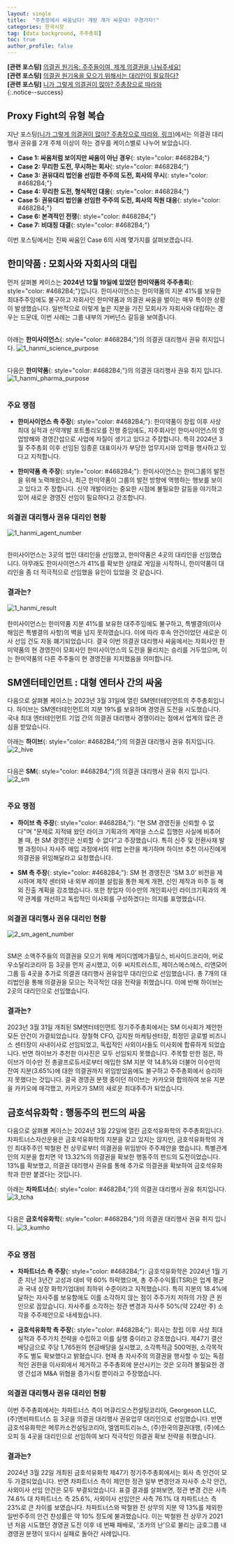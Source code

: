 ```yaml
---
layout: single
title:  "주총장에서 싸움났다! 걔랑 걔가 싸운대! 구경가자!"
categories: 한국시장
tag: [data background, 주주총회]
toc: true
author_profile: false
---
```

<head>
  <style>
    table.dataframe {
      white-space: nowrap;     /* 기본적으로 줄바꿈 방지 */
      width: auto;             /* 컨텐츠에 맞게 너비 자동 조정 */
      min-width: 100%;         /* 최소 너비는 컨테이너 크기 */
      max-width: 400%;         /* 최대 너비 제한 400% */
      max-height: 300px;       /* 최대 높이 */
      display: block;          /* 블록 요소로 표시 */
      overflow-x: auto;        /* 가로 스크롤 */
      overflow-y: auto;        /* 세로 스크롤 */
      font-family: Arial, sans-serif;
      font-size: 0.9rem;
      line-height: 20px;
      text-align: center;
      border: 0px !important;
      margin-bottom: 10px;     /* 하단 여백 */
    }

    /* 모든 셀에 대한 기본 스타일 */
    table.dataframe td, 
    table.dataframe th {
      max-width: 400px;        /* 셀 최대 너비 제한 */
      overflow: hidden;        /* 셀 내용 넘침 처리 */
      text-overflow: ellipsis; /* 넘친 텍스트는 말줄임표로 표시 */
      white-space: nowrap;     /* 기본적으로 줄바꿈 방지 */
      box-sizing: border-box;  /* 패딩과 테두리를 너비에 포함 */
    }

    /* 테이블 헤더 스타일 */
    table.dataframe th {
      text-align: center;
      font-weight: bold;
      padding: 8px;
      position: sticky;        /* 헤더 고정 */
      top: 0;                  /* 헤더 고정 위치 */
      background: #e6f2ff;     /* 파스텔 블루 배경색 */
      z-index: 2;              /* 헤더가 컨텐츠 위에 표시되도록 */
      border-bottom: 1px solid #c6d9f1; /* 헤더 하단 경계선 */
      white-space: nowrap !important; /* 헤더는 항상 줄바꿈 없음 */
    }

    /* 헤더 호버 스타일 */
    table.dataframe th:hover {
      background-color: #d0e4ff; /* 호버 시 약간 더 진한 파스텔 블루 */
      white-space: nowrap !important; /* 호버 시에도 줄바꿈 없음 */
      overflow: visible;
      position: relative;
      z-index: 3;
    }

    /* 데이터 셀 스타일 */
    table.dataframe td {
      text-align: center;
      padding: 8px;
      position: relative; /* 호버 효과를 위한 위치 설정 */
    }

    /* 데이터 셀 호버 스타일 - JavaScript로 긴 내용 감지 및 클래스 추가 */
    table.dataframe td.long-content:hover {
      white-space: normal; /* 긴 내용이 있는 셀만 호버 시 줄바꿈 허용 */
      overflow: visible;
      z-index: 1;
      background-color: white; /* 내용이 다른 셀을 가릴 때 배경색 */
      box-shadow: 0 0 5px rgba(0,0,0,0.1); /* 약간의 그림자 효과 */
    }

    /* 일반 셀 호버 스타일 */
    table.dataframe td:not(.long-content):hover {
      white-space: nowrap !important; /* 짧은 내용이 있는 셀은 호버 시에도 줄바꿈 없음 */
    }

    /* 짝수 행 배경색 */
    table.dataframe tr:nth-child(even) {
      background-color: #f8fbff;
    }

    /* 모든 행에 호버 효과 적용 - 우선순위를 높게 설정 */
    table.dataframe tr:hover {
      background-color: #b8d1f3 !important; /* !important로 짝수행 스타일보다 우선 적용 */
    }

    /* 정렬 가능한 헤더에 대한 스타일 추가 */
    table.dataframe th.sortable {
      cursor: pointer;
      position: relative;
      padding-right: 18px; /* 화살표 공간 확보 */
    }
    
    table.dataframe th.sortable::after {
      content: "↕";
      position: absolute;
      right: 5px;
      top: 50%;
      transform: translateY(-50%);
      opacity: 0.5;
    }
    
    table.dataframe th.sortable.asc::after {
      content: "↑";
      opacity: 1;
    }
    
    table.dataframe th.sortable.desc::after {
      content: "↓";
      opacity: 1;
    }

    .output_prompt {
      overflow: auto;
      font-size: 0.9rem;
      line-height: 1.45;
      border-radius: 0.3rem;
      -webkit-overflow-scrolling: touch;
      padding: 0.8rem;
      margin-top: 0;
      margin-bottom: 15px;
      font: 1rem Consolas, "Liberation Mono", Menlo, Courier, monospace;
      color: $code-text-color;
      border: solid 1px $border-color;
      border-radius: 0.3rem;
      word-break: normal;
      white-space: pre;
    }

    .dataframe tbody tr th:only-of-type {
        vertical-align: middle;
    }

    .dataframe tbody tr th {
        vertical-align: top;
    }

    .dataframe thead th {
        text-align: center !important;
        padding: 8px;
    }

    .page__content p {
        margin: 0 0 10px !important;
    }


    .page__content p > strong {
      font-size: 1.0rem !important;
    }

    .notice--success {
    font-size: 1.2rem !important; 
    }

    .notice--info {
    font-size: 1.2rem !important; 
    }

    .notice--warning {
    font-size: 1.0rem !important;
    }
  </style>
  
  <!-- 테이블 정렬을 위한 JavaScript 추가 -->
  <script>
    document.addEventListener('DOMContentLoaded', function() {
      // 모든 dataframe 테이블의 헤더에 정렬 기능 추가
      const tables = document.querySelectorAll('table.dataframe');
      
      tables.forEach(function(table) {
        const headers = table.querySelectorAll('thead th');
        
        // 긴 내용이 있는 셀 감지하여 클래스 추가
        const dataCells = table.querySelectorAll('tbody td');
        dataCells.forEach(function(cell) {
          // 셀의 실제 내용 길이와 표시 너비 비교
          const cellContent = cell.textContent;
          
          // 임시 요소를 만들어 내용 너비 측정
          const tempSpan = document.createElement('span');
          tempSpan.style.visibility = 'hidden';
          tempSpan.style.position = 'absolute';
          tempSpan.style.whiteSpace = 'nowrap';
          tempSpan.style.font = window.getComputedStyle(cell).font;
          tempSpan.textContent = cellContent;
          document.body.appendChild(tempSpan);
          
          // 내용 너비가 셀 최대 너비(400px)를 초과하면 long-content 클래스 추가
          const contentWidth = tempSpan.getBoundingClientRect().width;
          if (contentWidth > 380) { // 약간의 여유 제공 (400px - 패딩)
            cell.classList.add('long-content');
          }
          
          // 임시 요소 제거
          document.body.removeChild(tempSpan);
        });
        
        headers.forEach(function(header, index) {
          // 헤더에 정렬 가능 클래스 추가
          header.classList.add('sortable');
          
          // 헤더 클릭 이벤트 리스너 추가
          header.addEventListener('click', function() {
            const isAsc = this.classList.contains('asc');
            const direction = isAsc ? 'desc' : 'asc';
            
            // 모든 헤더에서 정렬 클래스 제거
            headers.forEach(h => {
              h.classList.remove('asc', 'desc');
            });
            
            // 클릭된 헤더에 정렬 방향 클래스 추가
            this.classList.add(direction);
            
            // 테이블 정렬 실행
            sortTable(table, index, direction);
          });
        });
      });
      
      // 테이블 정렬 함수
      function sortTable(table, colIndex, direction) {
        const tbody = table.querySelector('tbody');
        if (!tbody) return; // tbody가 없으면 중단
        
        const rows = Array.from(tbody.querySelectorAll('tr'));
        
        // 행 정렬
        rows.sort(function(rowA, rowB) {
          // 현재 열의 셀 가져오기
          const cellsA = rowA.querySelectorAll('td, th');
          const cellsB = rowB.querySelectorAll('td, th');
          
          // index 범위 확인
          if (colIndex >= cellsA.length || colIndex >= cellsB.length) return 0;
          
          const cellA = cellsA[colIndex].textContent.trim();
          const cellB = cellsB[colIndex].textContent.trim();
          
          // 날짜 형식 확인 (YYYY-MM-DD 또는 YYYY/MM/DD)
          const dateRegex = /^(\d{4}[-\/]\d{2}[-\/]\d{2}|\d{2}[-\/]\d{2}[-\/]\d{4})$/;
          if (dateRegex.test(cellA) && dateRegex.test(cellB)) {
            const dateA = new Date(cellA);
            const dateB = new Date(cellB);
            return direction === 'asc' ? dateA - dateB : dateB - dateA;
          }
          
          // 숫자인 경우 숫자 정렬
          if (!isNaN(parseFloat(cellA)) && !isNaN(parseFloat(cellB))) {
            return direction === 'asc' 
              ? parseFloat(cellA) - parseFloat(cellB)
              : parseFloat(cellB) - parseFloat(cellA);
          }
          
          // 일반 문자열 정렬
          return direction === 'asc'
            ? cellA.localeCompare(cellB)
            : cellB.localeCompare(cellA);
        });
        
        // 정렬된 행을 테이블에 다시 추가
        rows.forEach(function(row) {
          tbody.appendChild(row);
        });
        
        // 정렬 후 다시 길이 검사 (필요한 경우)
        const dataCells = table.querySelectorAll('tbody td');
        dataCells.forEach(function(cell) {
          if (!cell.classList.contains('long-content')) return;
          
          // 셀 내용이 여전히 길면 long-content 클래스 유지, 아니면 제거
          const cellContent = cell.textContent;
          const tempSpan = document.createElement('span');
          tempSpan.style.visibility = 'hidden';
          tempSpan.style.position = 'absolute';
          tempSpan.style.whiteSpace = 'nowrap';
          tempSpan.style.font = window.getComputedStyle(cell).font;
          tempSpan.textContent = cellContent;
          document.body.appendChild(tempSpan);
          
          const contentWidth = tempSpan.getBoundingClientRect().width;
          if (contentWidth <= 380) {
            cell.classList.remove('long-content');
          }
          
          document.body.removeChild(tempSpan);
        });
      }
    });
  </script>
</head>

**[관련 포스팅]** [의결권 원기옥: 주주들이여, 제게 의결권을 나눠주세요!](https://beaten-by-the-market.github.io/%ED%95%9C%EA%B5%AD%EC%8B%9C%EC%9E%A5/proxy/)<br>
**[관련 포스팅]** [의결권 원기옥을 모으기 위해서는 대리인이 필요하다?](https://beaten-by-the-market.github.io/%ED%95%9C%EA%B5%AD%EC%8B%9C%EC%9E%A5/proxy_agents1/)<br>
**[관련 포스팅]** [니가 그렇게 의결권이 많아? 주총장으로 따라와](https://beaten-by-the-market.github.io/%ED%95%9C%EA%B5%AD%EC%8B%9C%EC%9E%A5/proxy_agents2/)<br>
{:.notice--success}


## Proxy Fight의 유형 복습
지난 포스팅[(니가 그렇게 의결권이 많아? 주총장으로 따라와, 링크)](https://beaten-by-the-market.github.io/%ED%95%9C%EA%B5%AD%EC%8B%9C%EC%9E%A5/proxy_agents2/)에서는 의결권 대리행사 권유를 2개 주체 이상이 하는 경우를 케이스별로 나누어 보았습니다. 

* **Case 1: 싸움처럼 보이지만 싸움이 아닌 경우**{: style="color: #4682B4;"}<br>
* **Case 2: 무리한 도전, 무시하는 회사**{: style="color: #4682B4;"}<br>
* **Case 3: 권유대리 법인을 선임한 주주의 도전, 회사의 무시**{: style="color: #4682B4;"}<br>
* **Case 4: 무리한 도전, 형식적인 대응**{: style="color: #4682B4;"}<br>
* **Case 5: 권유대리 법인을 선임한 주주의 도전, 회사의 직원 대응**{: style="color: #4682B4;"}<br>
* **Case 6: 본격적인 전쟁**{: style="color: #4682B4;"}<br>
* **Case 7: 비대칭 대결**{: style="color: #4682B4;"}<br>

이번 포스팅에서는 진짜 싸움인 Case 6의 사례 몇가지를 살펴보겠습니다.


## 한미약품 : 모회사와 자회사의 대립
먼저 살펴볼 케이스는 **2024년 12월 19일에 있었던 한미약품의 주주총회**{: style="color: #4682B4;"}입니다. 한미사이언스는 한미약품의 지분 41%를 보유한 최대주주임에도 불구하고 자회사인 한미약품과 의결권 싸움을 벌이는 매우 특이한 상황이 발생했습니다. 일반적으로 이렇게 높은 지분을 가진 모회사가 자회사와 대립하는 경우는 드문데, 이번 사례는 그룹 내부의 거버넌스 갈등을 보여줍니다.<br><br>

아래는 **한미사이언스**{: style="color: #4682B4;"}의 의결권 대리행사 권유 취지입니다.
![1_hanmi_science_purpose]({{site.url}}/assets/images/2025-05-21-proxy/1_hanmi_science_purpose.png)<br><br>

다음은 **한미약품**{: style="color: #4682B4;"}의 의결권 대리행사 권유 취지 입니다.
![1_hanmi_pharma_purpose]({{site.url}}/assets/images/2025-05-21-proxy/1_hanmi_pharma_purpose.png)<br><br>



### 주요 쟁점
* **한미사이언스 측 주장**{: style="color: #4682B4;"}: 한미약품이 창립 이후 사상 최대 실적과 신약개발 포트폴리오를 진행 중임에도, 지주회사인 한미사이언스의 영업방해와 경영간섭으로 사업에 차질이 생기고 있다고 주장합니다. 특히 2024년 3월 주주총회 이후 선임된 임종훈 대표이사가 부당한 업무지시와 압력을 행사하고 있다고 지적합니다.

* **한미약품 측 주장**{: style="color: #4682B4;"}: 한미사이언스는 한미그룹의 발전을 위해 노력해왔으나, 최근 한미약품이 그룹의 발전 방향에 역행하는 행보를 보이고 있다고 주 장합니다. 신약 개발이라는 중요한 시점에 불필요한 갈등을 야기하고 있어 새로운 경영진 선임이 필요하다고 강조합니다.


### 의결권 대리행사 권유 대리인 현황
![1_hanmi_agent_number]({{site.url}}/assets/images/2025-05-21-proxy/1_hanmi_agent_number.png)<br><br>

한미사이언스는 3곳의 법인 대리인을 선임했고, 한미약품은 4곳의 대리인을 선임했습니다. 아무래도 한미사이언스가 41%를 확보한 상태로 게임을 시작하니, 한미약품이 대리인을 좀 더 적극적으로 선임했을 유인이 있었을 것 같습니다.


### 결과는?
![1_hanmi_result]({{site.url}}/assets/images/2025-05-21-proxy/1_hanmi_result.png)<br><br>
한미사이언스는 한미약품 지분 41%를 보유한 대주주임에도 불구하고, 특별결의(이사 해임은 특별결의 사항)의 벽을 넘지 못하였습니다. 이에 따라 후속 안건이었던 새로운 이사 선임 건도 자동 폐기되었습니다. 결국 이번 의결권 대리행사 싸움에서는 자회사인 한미약품의 현 경영진이 모회사인 한미사이언스의 도전을 물리치는 승리를 거두었으며, 이는 한미약품의 다른 주주들이 현 경영진을 지지했음을 의미합니다.


## SM엔터테인먼트 : 대형 엔터사 간의 싸움
다음으로 살펴볼 케이스는 2023년 3월 31일에 열린 SM엔터테인먼트의 주주총회입니다. 하이브는 SM엔터테인먼트의 지분 19%를 보유하며 경영권 도전을 시도했습니다. 국내 최대 엔터테인먼트 기업 간의 의결권 대리행사 경쟁이라는 점에서 업계의 많은 관심을 받았습니다.

아래는 **하이브**{: style="color: #4682B4;"}의 의결권 대리행사 권유 취지입니다.
![2_hive]({{site.url}}/assets/images/2025-05-21-proxy/2_hive.png)<br><br>

다음은 **SM**{: style="color: #4682B4;"}의 의결권 대리행사 권유 취지 입니다.
![2_sm]({{site.url}}/assets/images/2025-05-21-proxy/2_sm.png)<br><br>


### 주요 쟁점
* **하이브 측 주장**{: style="color: #4682B4;"}: "현 SM 경영진을 신뢰할 수 없다"며 "문제로 지적돼 왔던 라이크 기획과의 계약을 스스로 집행한 사실에 비추어 볼 때, 현 SM 경영진은 신뢰할 수 없다"고 주장했습니다. 특히 신주 및 전환사채 발행 과정이나 자사주 매입 과정에서의 위법 논란을 제기하며 하이브 추천 이사진에게 의결권을 위임해달라고 요청했습니다.

* **SM 측 주장**{: style="color: #4682B4;"}: SM 현 경영진은 'SM 3.0' 비전을 제시하며 제작 센터와 내·외부 레이블 설립을 통한 체계 개편, 신인 제작과 미주 등 해외 진출 계획을 강조했습니다. 또한 창업자 이수만의 개인회사인 라이크기획과의 계약 관계를 개선하고 독립적인 이사회를 구성하겠다는 의지를 표명했습니다.

### 의결권 대리행사 권유 대리인 현황
![2_sm_agent_number]({{site.url}}/assets/images/2025-05-21-proxy/2_sm_agent_number.png)<br><br>

SM은 소액주주들의 의결권을 모으기 위해 케이디엠메가홀딩스, 비사이드코리아, 머로우소달리코리아 등 3곳을 먼저 공시했고, 이후 씨지트러스트, 제이스에스에스, 리앤모어그룹 등 4곳을 추가로 의결권 대리행사 권유업무 대리인으로 선임했습니다. 총 7개의 대리법인을 통해 의결권을 모으는 적극적인 대응 전략을 취했습니다. 이에 반해 하이브는 2곳의 대리인으로 선임했습니다.

### 결과는?
2023년 3월 31일 개최된 SM엔터테인먼트 정기주주총회에서는 SM 이사회가 제안한 모든 안건이 가결되었습니다. 장철혁 CFO, 김지원 마케팅센터장, 최정민 글로벌 비즈니스 센터장이 사내이사로 선임되었고, 독립적인 사외이사들도 이사회에 합류하게 되었습니다. 반면 하이브가 추천한 이사진은 모두 선임되지 못했습니다.
주목할 만한 점은, 하이브가 이수만 전 총괄프로듀서로부터 매입한 SM 지분 약 14.8%와 더불어 이수만의 잔여 지분(3.65%)에 대한 의결권까지 위임받았음에도 불구하고 주주총회에서 승리하지 못했다는 것입니다. 결국 경영권 분쟁 중이던 하이브는 카카오와 합의하여 보유 지분을 카카오에 매각했고, 카카오가 SM의 새로운 최대주주가 되었습니다.


## 금호석유화학 : 행동주의 펀드의 싸움
다음으로 살펴볼 케이스는 2024년 3월 22일에 열린 금호석유화학의 주주총회입니다. 차파트너스자산운용은 금호석유화학의 지분을 갖고 있지는 않지만,  금호석유화학의 개인 최대주주인 박철완 전 상무로부터 의결권을 위임받아 주주제안을 했습니다. 특별관계인의 지분을 합치면 약 13.32%의 의결권을 확보한 행동주의 펀드의 도전이었습니다. 13%를 확보했고, 의결권 대리행사 권유를 통해 추가로 의결권을 확보하여 금호석유화학과 한판 붙겠다는 것입니다.

아래는 **차파트너스**{: style="color: #4682B4;"}의 의결권 대리행사 권유 취지입니다.
![3_tcha]({{site.url}}/assets/images/2025-05-21-proxy/3_tcha.png)<br><br>

다음은 **금호석유화학**{: style="color: #4682B4;"}의 의결권 대리행사 권유 취지 입니다.
![3_kumho]({{site.url}}/assets/images/2025-05-21-proxy/3_kumho.png)<br><br>


### 주요 쟁점
* **차파트너스 측 주장**{: style="color: #4682B4;"}: 금호석유화학은 2024년 1월 기준 지난 3년간 고성과 대비 약 60% 하락했으며, 총 주주수익률(TSR)은 업계 평균과 국내 상장 화학기업대비 최하위 수준이라고 지적했습니다. 특히 지분의 18.4%에 달하는 자사주를 보유함에도 이를 소각하지 않는 점이 주주가치 저하의 가장 큰 원인으로 꼽았습니다. 자사주를 소각하는 정관 변경과 자사주 50%(약 224만 주) 소각을 주주제안으로 내세웠습니다.

* **금호석유화학 측 주장**{: style="color: #4682B4;"}: 회사는 창립 이후 사상 최대 실적과 주주가치 전략을 수립하고 이를 실행 중이라고 강조했습니다. 제47기 결산 배당금으로 주당 1,765원의 현금배당을 실시했고, 소각특적금 500억원, 소각목적주도 별도 확보했다고 밝혔습니다. 현재 총 자사주의 의결권을 행사할 수 있는 독점적인 권한을 이사회에서 제거하고 주주총회에 분산시키는 것은 오히려 불필요한 경영 간섭과 M&A 위협을 증가시킬 뿐이라고 주장했습니다.


### 의결권 대리행사 권유 대리인 현황
이번 주주총회에서는 차파트너스 측이 머큐리오스컨설팅코리아, Georgeson LLC, (주)앤비파트너스 등 3곳을 의결권 대리행사 권유업무 대리인으로 선임했습니다. 반면 금호석유화학은 메루카소컨설팅코리아, 엘엠피트리뉴스, (주)한국의결권대행, (주)에스오피 등 4곳을 대리인으로 선임하여 보다 적극적인 의결권 확보 전략을 취했습니다.

### 결과는?
2024년 3월 22일 개최된 금호석유화학 제47기 정기주주총회에서는 회사 측 안건이 모두 가결되었습니다. 반면 차파트너스 측이 제안한 정관 일부 변경안과 자사주 소각 안건, 사외이사 선임 안건은 모두 부결되었습니다. 표결 결과를 살펴보면, 정관 변경 건은 사측 74.6% 대 차파트너스 측 25.6%, 사외이사 선임안은 사측 76.1% 대 차파트너스 측 23%로 큰 차이를 보였습니다. 차파트너스와 박철완 전 상무의 지분 약 13%를 제외한 일반주주의 안건 찬성률은 약 10% 정도에 불과했습니다.
이는 박철완 전 상무가 2021년 처음 시도했던 경영권 도전 이후 네 번째 패배로, '조카의 난'으로 불리는 금호그룹 내 경영권 분쟁이 또다시 실패로 돌아간 사례입니다.